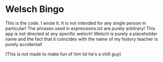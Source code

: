# Welsch Bingo #
This is the code. I wrote it. It is not intended for any single person in particular! The phrases used in expressions.txt are purely arbitrary! This app is not directed at any specific welsch! Welsch is purely a placeholder name and the fact that it coincides with the name of my history teacher is purely accidental! 

(This is not made to make fun of him lol he's a chill guy)
